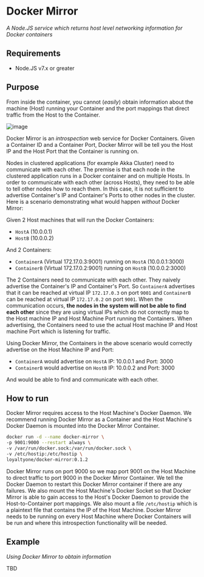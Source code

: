 # Docker Mirror #

_A Node.JS service which returns host level networking information for
Docker containers_


## Requirements ##

- Node.JS v7.x or greater

## Purpose ##

From inside the container, you cannot (_easily_) obtain information
about the machine (Host) running your Container and the port mappings
that direct traffic from the Host to the Container.

![image](https://user-images.githubusercontent.com/14280155/32448019-bf29e37e-c2db-11e7-9460-d13ccce89187.png)

Docker Mirror is an _introspection_ web service for Docker Containers.
Given a Container ID and a Container Port, Docker Mirror will be tell
you the Host IP and the Host Port that the Container is running on.

Nodes in clustered applications (for example Akka Cluster) need to
communicate with each other. The premise is that each node in the
clustered application runs in a Docker container and on multiple Hosts.
In order to communicate with each other (across Hosts), they need to be
able to tell other nodes how to reach them. In this case, it is not
sufficient to advertise Container's IP and Container's Ports to other
nodes in the cluster. Here is a scenario demonstrating what would happen
_without_ Docker Mirror:

Given 2 Host machines that will run the Docker Containers:
- `HostA` (10.0.0.1)
- `HostB` (10.0.0.2)

And 2 Containers:
- `ContainerA` (Virtual 172.17.0.3:9001) running on `HostA`
(10.0.0.1:3000)
- `ContainerB` (Virtual 172.17.0.2:9001) running on `HostB`
(10.0.0.2:3000)

The 2 Containers need to communicate with each other. They naively
advertise the Container's IP and Container's Port. So `ContainerA`
advertises that it can be reached at virtual IP `172.17.0.3` on port
`9001` and `ContainerB` can be reached at virtual IP `172.17.0.2` on
port `9001`. When the communication occurs, **the nodes in the system
will not be able to find each other** since they are using virtual IPs
which do not correctly map to the Host machine IP and Host Machine Port
running the Containers. When advertising, the Containers need to use the
actual Host machine IP and Host machine Port which is listening for
traffic.

Using Docker Mirror, the Containers in the above scenario would
correctly advertise on the Host Machine IP and Port:
- `ContainerA` would advertise on `HostA` IP: 10.0.0.1 and Port: 3000
- `ContainerB` would advertise on `HostB` IP: 10.0.0.2 and Port: 3000

And would be able to find and communicate with each other.

## How to run ##
Docker Mirror requires access to the Host Machine's Docker Daemon. We
recommend running Docker Mirror as a Container and the Host Machine's
Docker Daemon is mounted into the Docker Mirror Container.

```bash
docker run -d --name docker-mirror \
-p 9001:9000 --restart always \
-v /var/run/docker.sock:/var/run/docker.sock \
-v /etc/hostip:/etc/hostip \
loyaltyone/docker-mirror:0.1.2
```

Docker Mirror runs on port 9000 so we map port 9001 on the Host Machine
to direct traffic to port 9000 in the Docker Mirror Container. We tell
the Docker Daemon to restart this Docker Mirror container if there are
any failures. We also mount the Host Machine's Docker Socket so that
Docker Mirror is able to gain access to the Host's Docker Daemon to
provide the Host-to-Container port mappings. We also mount a file
`/etc/hostip` which is a plaintext file that contains the IP of the
Host Machine. Docker Mirror needs to be running on every Host Machine
where Docker Containers will be run and where this introspection
functionality will be needed.


## Example ##

_Using Docker Mirror to obtain information_

TBD
